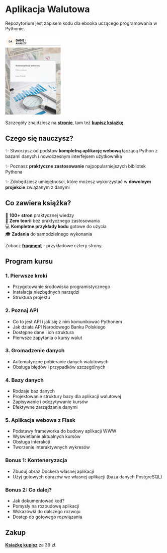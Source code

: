 # Aplikacja Walutowa

Repozytorium jest zapisem kodu dla ebooka uczącego programowania w Pythonie.

![](assets/ebook_okladka_small.png)

Szczegóły znajdziesz na [**stronie**](https://dane-i-analizy.salescrm.pl/e-book-budowa-aplikacji-walutowej?utm_campaign=kurs_nbp&utm_medium=github&utm_source=github), tam też [**kupisz książkę**](https://dane-i-analizy.salescrm.pl/cart/add_product/e-book-budowa-aplikacji-walutowej?utm_campaign=kurs_nbp&utm_medium=github&utm_source=github).

## Czego się nauczysz?

✨ Stworzysz od podstaw **kompletną aplikację webową** łączącą Python z bazami danych i nowoczesnym interfejsem użytkownika

✨ Poznasz **praktyczne zastosowanie** najpopularniejszych bibliotek Pythona

✨ Zdobędziesz umiejętności, które możesz wykorzystać w **dowolnym projekcie** związanym z danymi

## Co zawiera książka?

📘 **100+ stron** praktycznej wiedzy \
🎯 **Zero teorii** bez praktycznego zastosowania \
💻 **Kompletne przykłady kodu** gotowe do użycia \
🎓 **Zadania** do samodzielnego wykonania

Zobacz [**fragment**](assets/ebook_nbp_fragment.pdf) - przykładowe cztery strony.

## Program kursu

### 1. Pierwsze kroki

- Przygotowanie środowiska programistycznego
- Instalacja niezbędnych narzędzi
- Struktura projektu

### 2. Poznaj API

- Co to jest API i jak się z nim komunikować Pythonem
- Jak działa API Narodowego Banku Polskiego
- Dostępne dane i ich struktura
- Pierwsze zapytania o kursy walut

### 3. Gromadzenie danych

- Automatyczne pobieranie danych walutowych
- Obsługa błędów i przypadków szczególnych

### 4. Bazy danych

- Rodzaje baz danych
- Projektowanie struktury bazy dla aplikacji walutowej
- Zapisywanie i odczytywanie kursów
- Efektywne zarządzanie danymi

### 5. Aplikacja webowa z Flask

- Podstawy frameworka do budowy aplikacji WWW
- Wyświetlanie aktualnych kursów
- Obsługa interakcji
- Tworzenie interaktywnych wykresów

### Bonus 1: Konteneryzacja

- Zbuduj obraz Dockera własnej aplikacji
- Użyj gotowych obrazów we własnej aplikacji (baza danych PostgreSQL)

### Bonus 2: Co dalej?

- Jak dokumentować kod?
- Pomysły na rozbudowę aplikacji
- Wskazówki do dalszego rozwoju
- Dostęp do gotowego rozwiązania

## Zakup

[**Książkę kupisz**](https://dane-i-analizy.salescrm.pl/cart/add_product/e-book-budowa-aplikacji-walutowej?utm_campaign=kurs_nbp&utm_medium=github&utm_source=github) za 39 zł.
